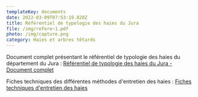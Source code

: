 ```yaml
---
templateKey: documents
date: 2022-03-09T07:53:19.828Z
title: Référentiel de typologie des haies du Jura
file: /img/refere~1.pdf
photo: /img/capture.png
category: Haies et arbres têtards
---
```

Document complet présentant le référentiel de typologie des haies du département du Jura :
<a href="/img/refere~1.pdf" target="_blank">Référentiel de typologie des haies du Jura - Document complet</a>

Fiches techniques des différentes méthodes d'entretien des haies : <a href="/img/fiches-techniques.pdf" target="_blank">Fiches techniques d'entretien des haies</a>